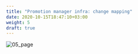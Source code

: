 ```yaml
---
title: "Promotion manager infra: change mapping"
date: 2020-10-15T18:47:10+03:00
weight: 5
draft: true
---
```


![05_page](/images/module1/05_page.png)

